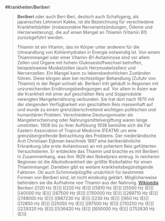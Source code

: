 #Krankheiten/Beriberi
> **Beriberi** oder auch Beri-Beri, deutsch auch Schafsgang, als japanisches Lehnwort Kakke, ist die Bezeichnung für verschiedene Krankheitsbilder (insbesondere Nervenentzündungen, Ödeme und Herzerweiterung), die auf einen Mangel an Thiamin (Vitamin B1) zurückgeführt werden.
>
> Thiamin ist ein Vitamin, das im Körper unter anderem für die Umwandlung von Kohlenhydraten in Energie notwendig ist. Von einem Thiaminmangel oder einer Vitamin-B1-Avitaminose sind vor allem Zellen und Organe mit hohem Glukosestoffwechsel betroffen, beispielsweise Muskelzellen (auch Herzmuskelzellen) und Nervenzellen. Ein Mangel kann zu lebensbedrohlichen Zuständen führen. Diese klingen aber bei rechtzeitiger Behandlung (Zufuhr von Thiamin) in der Regel schnell ab.
> Beriberi tritt gehäuft in Regionen mit unzureichenden Ernährungsbedingungen auf. Vor allem in Asien war die Krankheit mit einer auf geschälten Reis und Sojaprodukte verengten Mangelernährung verbunden. Sie trat dort nach 1870 mit der steigenden Verfügbarkeit von geschältem Reis massenhaft auf und wurde zu einem grenzüberschreitend wichtigen politischen und humanitären Problem. Verschiedene Deutungsmuster als Mangelerscheinung oder Nahrungsmittelvergiftung waren lange umstritten. 1908 bis zu ihrer Auflösung 1938 bemühte sich die Far Eastern Association of Tropical Medicine (FEATM) um eine grenzübergreifende Betrachtung des Problems.
> Der niederländische Arzt Christiaan Eijkman beschrieb 1897 eine beriberiähnliche Erkrankung (die erste Avitaminose) an mit poliertem Reis gefütterten Versuchstieren. Er entdeckte das Thiamin und brachte es mit Beriberi in Zusammenhang, was ihm 1929 den Nobelpreis eintrug.
> In reicheren Regionen ist die Alkoholkrankheit der größte Risikofaktor für einen Thiaminmangel. Daneben gibt es weitere krankheitsbegünstigende Faktoren. Ob auch Schimmelpilzgifte ursächlich für bestimmte Formen von Beriberi sind, ist nicht eindeutig geklärt. Möglicherweise behindern sie die Aufnahme von Thiamin aus der Nahrung.
> [Wikipedia](https://de.wikipedia.org/wiki/Beriberi)
Beriberi
[[120 Hz (E)]]
[[220 Hz (E)]]
[[5810 Hz (E)]]
[[5500 Hz (E)]]
[[40000 Hz (E)]]
[[67500 Hz (E)]]
[[150000 Hz (E)]]
[[269710 Hz (E)]]
[[749000 Hz (E)]]
[[987230 Hz (E)]]
[[230 Hz (E)]]
[[950 Hz (E)]]
[[12850 Hz (E)]]
[[25050 Hz (E)]]
[[97500 Hz (E)]]
[[110250 Hz (E)]]
[[229320 Hz (E)]]
[[536420 Hz (E)]]
[[650000 Hz (E)]]
[[752630 Hz (E)]]